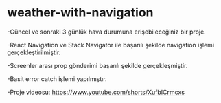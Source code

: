 # weather-with-navigation

-Güncel ve sonraki 3 günlük hava durumuna erişebileceğiniz bir proje.

-React Navigation ve Stack Navigator ile başarılı şekilde navigation işlemi gerçekleştirilmiştir.

-Screenler arası prop gönderimi başarılı şekilde gerçekleşmiştir.

-Basit error catch işlemi yapılmıştır.

-Proje videosu: https://www.youtube.com/shorts/XufbICrmcxs
